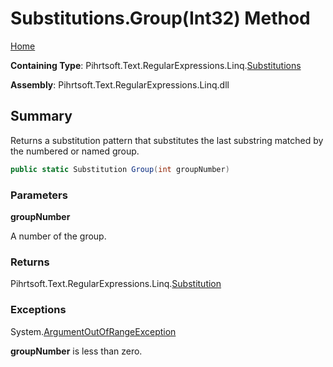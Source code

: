 # Substitutions\.Group\(Int32\) Method

[Home](../../../../../../README.md)

**Containing Type**: Pihrtsoft\.Text\.RegularExpressions\.Linq\.[Substitutions](../README.md)

**Assembly**: Pihrtsoft\.Text\.RegularExpressions\.Linq\.dll

## Summary

Returns a substitution pattern that substitutes the last substring matched by the numbered or named group\.

```csharp
public static Substitution Group(int groupNumber)
```

### Parameters

**groupNumber**

A number of the group\.

### Returns

Pihrtsoft\.Text\.RegularExpressions\.Linq\.[Substitution](../../Substitution/README.md)

### Exceptions

System\.[ArgumentOutOfRangeException](https://docs.microsoft.com/en-us/dotnet/api/system.argumentoutofrangeexception)

**groupNumber** is less than zero\.

